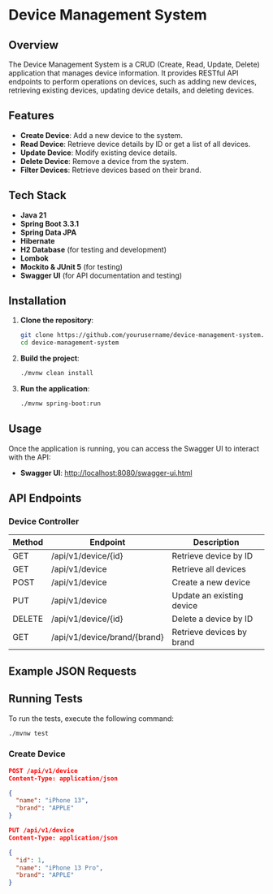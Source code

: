 # Device Management System

## Overview

The Device Management System is a CRUD (Create, Read, Update, Delete) application that manages device information. It provides RESTful API endpoints to perform operations on devices, such as adding new devices, retrieving existing devices, updating device details, and deleting devices.

## Features

- **Create Device**: Add a new device to the system.
- **Read Device**: Retrieve device details by ID or get a list of all devices.
- **Update Device**: Modify existing device details.
- **Delete Device**: Remove a device from the system.
- **Filter Devices**: Retrieve devices based on their brand.

## Tech Stack

- **Java 21**
- **Spring Boot 3.3.1**
- **Spring Data JPA**
- **Hibernate**
- **H2 Database** (for testing and development)
- **Lombok**
- **Mockito & JUnit 5** (for testing)
- **Swagger UI** (for API documentation and testing)

## Installation

1. **Clone the repository**:
    ```sh
    git clone https://github.com/yourusername/device-management-system.git
    cd device-management-system
    ```

2. **Build the project**:
    ```sh
    ./mvnw clean install
    ```

3. **Run the application**:
    ```sh
    ./mvnw spring-boot:run
    ```

## Usage

Once the application is running, you can access the Swagger UI to interact with the API:

- **Swagger UI**: [http://localhost:8080/swagger-ui.html](http://localhost:8080/swagger-ui.html)

## API Endpoints

### Device Controller

| Method | Endpoint                      | Description                          |
|--------|-------------------------------|--------------------------------------|
| GET    | /api/v1/device/{id}           | Retrieve device by ID                |
| GET    | /api/v1/device                | Retrieve all devices                 |
| POST   | /api/v1/device                | Create a new device                  |
| PUT    | /api/v1/device                | Update an existing device            |
| DELETE | /api/v1/device/{id}           | Delete a device by ID                |
| GET    | /api/v1/device/brand/{brand}  | Retrieve devices by brand            |

## Example JSON Requests

## Running Tests

To run the tests, execute the following command:

```sh
./mvnw test
```


### Create Device

```json
POST /api/v1/device
Content-Type: application/json

{
  "name": "iPhone 13",
  "brand": "APPLE"
}

PUT /api/v1/device
Content-Type: application/json

{
  "id": 1,
  "name": "iPhone 13 Pro",
  "brand": "APPLE"
}